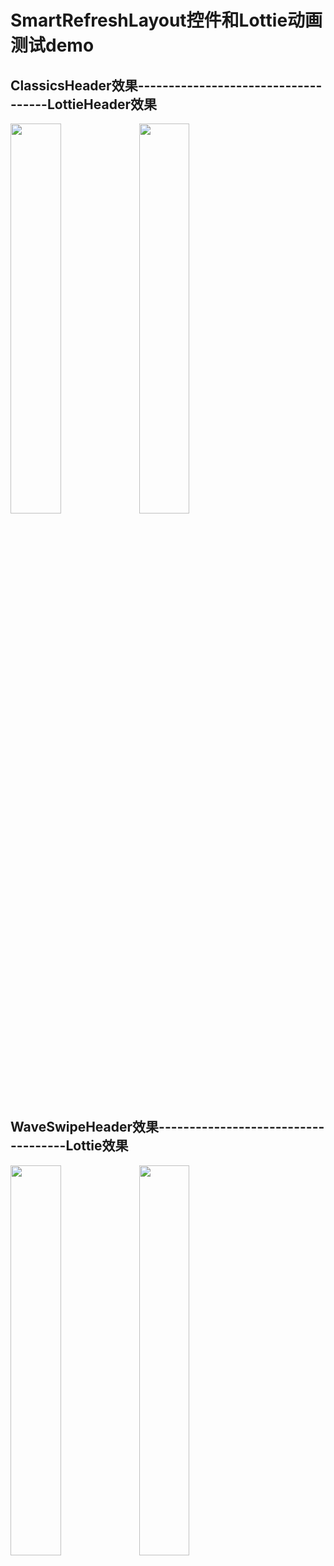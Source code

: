 # SmartRefreshLayout控件和Lottie动画测试demo

<div>
<h2>ClassicsHeader效果------------------------------------LottieHeader效果</h2>
<img src="https://raw.github.com/yueyue10/MyApplication/master/doc/pic_smartrf_rflayout.jpg" width="40%"  />
<img src="https://raw.github.com/yueyue10/MyApplication/master/doc/pic_smartrf_rflayout1.jpg" width="40%" />
</div>

<div>
<h2>WaveSwipeHeader效果------------------------------------Lottie效果</h2>
<img src="https://raw.github.com/yueyue10/MyApplication/master/doc/pic_smartrf_rflayout2.jpg" width="40%"  />
<img src="https://raw.github.com/yueyue10/MyApplication/master/doc/pic_smartrf_lottie.png" width="40%" />
</div>